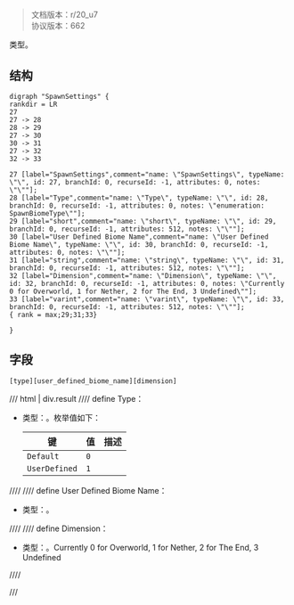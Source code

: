 # <!-- md:samp SpawnSettings -->

> 文档版本：r/20_u7<br/>协议版本：662

<!-- md:samp SpawnSettings -->类型。

## 结构

```viz
digraph "SpawnSettings" {
rankdir = LR
27
27 -> 28
28 -> 29
27 -> 30
30 -> 31
27 -> 32
32 -> 33

27 [label="SpawnSettings",comment="name: \"SpawnSettings\", typeName: \"\", id: 27, branchId: 0, recurseId: -1, attributes: 0, notes: \"\""];
28 [label="Type",comment="name: \"Type\", typeName: \"\", id: 28, branchId: 0, recurseId: -1, attributes: 0, notes: \"enumeration: SpawnBiomeType\""];
29 [label="short",comment="name: \"short\", typeName: \"\", id: 29, branchId: 0, recurseId: -1, attributes: 512, notes: \"\""];
30 [label="User Defined Biome Name",comment="name: \"User Defined Biome Name\", typeName: \"\", id: 30, branchId: 0, recurseId: -1, attributes: 0, notes: \"\""];
31 [label="string",comment="name: \"string\", typeName: \"\", id: 31, branchId: 0, recurseId: -1, attributes: 512, notes: \"\""];
32 [label="Dimension",comment="name: \"Dimension\", typeName: \"\", id: 32, branchId: 0, recurseId: -1, attributes: 0, notes: \"Currently 0 for Overworld, 1 for Nether, 2 for The End, 3 Undefined\""];
33 [label="varint",comment="name: \"varint\", typeName: \"\", id: 33, branchId: 0, recurseId: -1, attributes: 512, notes: \"\""];
{ rank = max;29;31;33}

}

```

## 字段

```title='SpawnSettings'
[type][user_defined_biome_name][dimension]
```

/// html | div.result
//// define
Type：<!-- md:samp short -->

- 类型：<!-- md:samp short -->。枚举值如下：

  |键|值|描述|
  |---|---|---|
  |`Default`|`0`||
  |`UserDefined`|`1`||



////
//// define
User Defined Biome Name：<!-- md:samp string -->

- 类型：<!-- md:samp string -->。


////
//// define
Dimension：<!-- md:samp varint -->

- 类型：<!-- md:samp varint -->。Currently 0 for Overworld, 1 for Nether, 2 for The End, 3 Undefined


////

///

